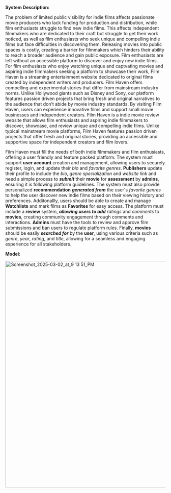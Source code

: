<!-- rough draft for del. 3 from info gathered in meeting -->

**System Description:**
<!--first pargraph of system decription that inlcudes problem statement, product porposition, and Value Porposition. Still needs key requirments of system that is awaiting compleiion of class digram -->
The problem of limited public visibility for indie films affects passionate movie producers who lack funding for production and distribution, while film enthusiasts struggle to find new indie films. This affects independent filmmakers who are dedicated to their craft but struggle to get their work noticed, as well as film enthusiasts who seek unique and compelling indie films but face difficulties in discovering them. Releasing movies into public spaces is costly, creating a barrier for filmmakers which hinders their ability to reach a broader audience and gain public exposure. Film enthusiasts are left without an accessible platform to discover and enjoy new indie films. For film enthusiasts who enjoy watching unique and captvating movies and aspiring indie filmmakers seeking a platform to showcase their work, Film Haven is a streaming entertainment website dedicated to original films created by independent writers and producers. Film Haven offers compelling and experimental stories that differ from mainstream industry norms. Unlike Hollywood giants such as Disney and Sony, our platform features passion driven projects that bring fresh and original narratives to the audience that don’t abide by movie industry standards. By visiting Film Haven, users can experience innovative films and support small movie businesses and independent creators. Film Haven is a indie movie review website that allows film enthusiasts and aspiring indie filmmakers to discover, showcase, and review unique and compelling indie films. Unlike typical mainstream movie platforms, Film Haven features passion driven projects that offer fresh and original stories, providing an accessible and supportive space for independent creators and film lovers.

Film Haven must fill the needs of both indie filmmakers and film enthusiasts, offering a user friendly and feature packed platform. The system must support **user account** creation and management, allowing users to securely register, login, and update their *bio* and *favorite genres*. **Publishers** update their profile to include the *bio*, *genre specialization* and *website link* and need a simple process to ***submit*** their **movie** for **assessment** by **admins**, ensuring it is following platform guidelines. The system must also provide personalized **recommendation** ***generated from*** the user's *favorite genres* to help the user discover new indie films based on their viewing history and preferences. Additonallly, users should be able to create and manage **Watchlists** and mark films as **Favorites** for easy access. The platform must include a **review** system, ***allowing users to add*** *ratings* and *comments* to **movies**,  creating community engagement through comments and interactions. **Admins** must have the tools to review and approve film submissions and ban users to regulate platform rules. Finally, **movies** should be easily ***searched for*** by the **user**, using various criteria such as *genre*, *year*, *rating*, and *title*, allowing for a seamless and engaging experience for all stakeholders.
<!-- awating class digrams -->



**Model:**
<!-- diagram to be developed -->
<img width="710" alt="Screenshot_2025-03-02_at_9 13 51_PM" src="https://github.com/user-attachments/assets/5ea53478-73b3-4183-ab23-d367974c268c" />


    
